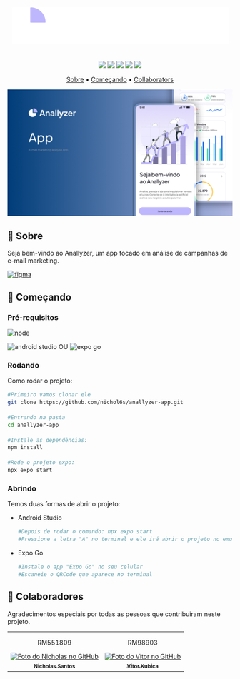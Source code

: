 [FIGMA_BADGE]: https://img.shields.io/badge/Veja%20o%20nosso%20prot%C3%B3tipo-A259FF?style=for-the-badge&logo=figma&logoColor=white
[FIGMA_URL]: https://www.figma.com/file/oL167JVtoKgnQxj8vruw1R/Anallyzer-app-Prototype?type=design&node-id=0%3A1&mode=design&t=9Vkd9DS067MW0VHq-1

<div align="center">
  <img src="src/assets/anallyzer-logo.png">
</div>
ㅤ
<p align="center">
  <img src="https://img.shields.io/badge/REACT%20NATIVE-61DAFB?style=for-the-badge&logo=react&logoColor=blue">
  <img src="https://img.shields.io/badge/EXPO-white?style=for-the-badge&logo=expo&logoColor=black">
  <img src="https://img.shields.io/badge/TYPESCRIPT-%233178C6?style=for-the-badge&logo=typescript&logoColor=white">
  <img src="https://img.shields.io/badge/JAVASCRIPT-%23F7DF1E?style=for-the-badge&logo=javascript&logoColor=black">
  <img src="https://img.shields.io/badge/NATIVEWIND-38B2AC?style=for-the-badge&logo=tailwindcss&logoColor=white">
</p>

<p align="center">
  <a href="#about">Sobre</a> • 
  <a href="#started">Começando</a> • 
  <a href="#colab">Collaborators</a>
</p>

![alt img](src/assets/anallyzer-cover.png)

<h2 id="about">📌 Sobre</h2>

Seja bem-vindo ao Anallyzer, um app focado em análise de campanhas de e-mail marketing.

[![figma][FIGMA_BADGE]][FIGMA_URL]

<h2 id="started">🚀 Começando</h2>

<h3>Pré-requisitos</h3>

![node](https://img.shields.io/badge/NODE.JS-black?style=for-the-badge&logo=nodedotjs&logoColor=green)

![android studio](https://img.shields.io/badge/ANDROID%20STUDIO-black?style=for-the-badge&logo=android-studio&logoColor=white) OU ![expo go](https://img.shields.io/badge/Expo%20Go-black?style=for-the-badge&logo=expo&logoColor=white)


<h3>Rodando</h3>

Como rodar o projeto:

```bash
#Primeiro vamos clonar ele
git clone https://github.com/nichol6s/anallyzer-app.git

#Entrando na pasta
cd anallyzer-app

#Instale as dependências:
npm install

#Rode o projeto expo:
npx expo start
```

<h3>Abrindo</h3>

Temos duas formas de abrir o projeto:
- Android Studio

  ```bash
  #Depois de rodar o comando: npx expo start
  #Pressione a letra "A" no terminal e ele irá abrir o projeto no emulador do android studio
  ```
- Expo Go 
  ```bash
  #Instale o app "Expo Go" no seu celular
  #Escaneie o QRCode que aparece no terminal
  ```
  
<h2 id="colab">🤝 Colaboradores</h2>

Agradecimentos especiais por todas as pessoas que contribuiram neste projeto.

<table>
    <td align="center">
      <p>RM551809</p>
      <a href="https://github.com/nichol6s">
        <img src="https://avatars.githubusercontent.com/u/105325313?v=4" width="115px;" alt="Foto do Nicholas no GitHub"/><br>
        <sub>
          <strong>Nicholas Santos</strong>
        </sub>
      </a>
    </td>
    <td align="center">
      <p>RM98903</p>
      <a href="https://github.com/VitorKubica">
        <img src="https://avatars.githubusercontent.com/u/107961081?v=4" width="115px;" alt="Foto do Vitor no GitHub"/><br>
        <sub>
          <strong>Vitor Kubica</strong>
        </sub>
      </a>
    </td>
</table>
